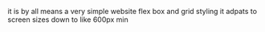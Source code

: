 it is by all means a very simple website
flex box and grid styling
it adpats to screen sizes down to like 600px min
